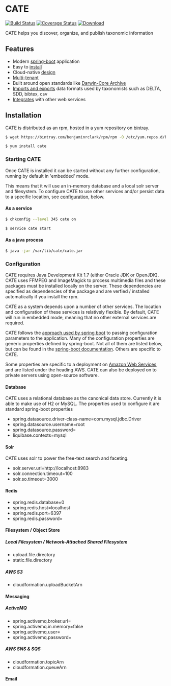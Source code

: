 # CATE

[![Build Status](https://travis-ci.org/benjaminrclark/cate.svg?branch=master)](https://travis-ci.org/benjaminrclark/cate)
[![Coverage Status](https://coveralls.io/repos/benjaminrclark/cate/badge.svg)](https://coveralls.io/r/benjaminrclark/cate)
[![Download](https://api.bintray.com/packages/benjaminrclark/rpm/cate/images/download.svg)](https://bintray.com/benjaminrclark/rpm/cate/_latestVersion)

  CATE helps you discover, organize, and publish taxonomic information

## Features

 - Modern [spring-boot](http://projects.spring.io/spring-boot/) application 
 - Easy to [install](#installation)
 - Cloud-native [design](#architecture)
 - [Multi-tenant](#multitenancy) 
 - Built around open standards like [Darwin-Core Archive](#darwincore)
 - [Imports and exports](#importexport) data formats used by taxonomists such as DELTA, SDD, bibtex, csv
 - [Integrates](#integration) with other web services 

## Installation

  CATE is distributed as an rpm, hosted in a yum repository on [bintray](http://bintray.com). 

```bash
$ wget https://bintray.com/benjaminrclark/rpm/rpm -O /etc/yum.repos.d/bintray-benjaminrclark-rpm.repo

$ yum install cate
```

### Starting CATE

 Once CATE is installed it can be started without any further configuration, running by default in 'embedded' mode. 
 
 This means that it will use an in-memory database and a local solr server and filesystem. To configure CATE to use other 
 services and/or persist data to a specific location, see [configuration](#configuration), below.

#### As a service

```bash
$ chkconfig --level 345 cate on

$ service cate start
```

#### As a java process

```bash
$ java -jar /var/lib/cate/cate.jar
```

### Configuration 

  CATE requires Java Development Kit 1.7 (either Oracle JDK or OpenJDK). CATE uses FFMPEG and ImageMagick to process multimedia files and these packages must be installed locally on the server. 
  These dependencies are specified as dependencies of the package and are verfied / installed automatically if you install the rpm.

  CATE as a system depends upon a number of other services. The location and configuration of these services is relatively flexible. By default, CATE will run in 
  embedded mode, meaning that no other external services are required.

  CATE follows the [approach used by spring boot](http://docs.spring.io/spring-boot/docs/current/reference/html/boot-features-external-config.html) to passing configuration parameters to the application.
  Many of the configuration properties are generic properties defined by spring-boot. Not all of them are listed below, but can be found in the [spring-boot documentation](http://docs.spring.io/spring-boot/docs/current/reference/html/boot-features-external-config.html). Others are specific to CATE.

  Some properties are specific to a deployment on [Amazon Web Services](http://aws.amazon.com), and are listed under the heading AWS. CATE can also be deployed on to private servers using open-source software. 

#### Database
  
  CATE uses a relational database as the canonical data store. Currently it is able to make use of H2 or MySQL. The properties used to configure it are standard spring-boot properties 

 - spring.datasource.driver-class-name=com.mysql.jdbc.Driver
 - spring.datasource.username=root
 - spring.datasource.password=
 - liquibase.contexts=mysql

#### Solr
 
  CATE uses solr to power the free-text search and faceting.
 
 - solr.server.url=http://localhost:8983
 - solr.connection.timeout=100
 - solr.so.timeout=3000

#### Redis

 - spring.redis.database=0
 - spring.redis.host=localhost
 - spring.redis.port=6397
 - spring.redis.password=

#### Filesystem / Object Store 

##### Local Filesystem / Network-Attached Shared Filesystem

 - upload.file.directory
 - static.file.directory

##### AWS S3

 - cloudformation.uploadBucketArn

#### Messaging

##### ActiveMQ

 - spring.activemq.broker.url=
 - spring.activemq.in.memory=false
 - spring.activemq.user=
 - spring.activemq.password=

##### AWS SNS & SQS

 - cloudformation.topicArn
 - cloudformation.queueArn
 
#### Email 

